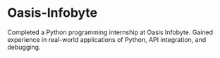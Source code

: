 # Oasis-Infobyte
Completed a Python programming internship at Oasis Infobyte. Gained experience in real-world applications of Python, API integration, and debugging.
